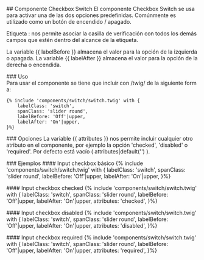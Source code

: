 ## Componente Checkbox Switch
El componente Checkbox Switch se usa para activar una de las dos opciones predefinidas. Comúnmente es utilizado como un botón de encendido / apagado.

Etiqueta <label>:  nos permite asociar la casilla de verificación con todos los demás campos que estén dentro del alcance de la etiqueta. 

La variable {{ labelBefore }} almacena el valor para la opción de la izquierda o apagada.
La variable {{ labelAfter }} almacena el valor para la opción de la derecha o encendida.

### Uso
Para usar el componente se tiene que incluir con /twig/ de la siguiente forma:
```
{% include 'components/switch/switch.twig' with { 
    labelClass: 'switch',
    spanClass: 'slider round',
    labelBefore: 'Off'|upper,
    labelAfter: 'On'|upper,
}%}

```

### Opciones
La variable {{ attributes }} nos permite incluir cualquier otro atributo en el componente, por ejemplo la opción 'checked', 'disabled' o 'required'. Por defecto está vacío ( attributes|default('') ).

### Ejemplos
#### Input checkbox básico
{% include 'components/switch/switch.twig' with { 
    labelClass: 'switch',
    spanClass: 'slider round',
    labelBefore: 'Off'|upper,
    labelAfter: 'On'|upper,
}%}

#### Input checkbox checked
{% include 'components/switch/switch.twig' with { 
    labelClass: 'switch',
    spanClass: 'slider round',
    labelBefore: 'Off'|upper,
    labelAfter: 'On'|upper,
    attributes: 'checked',
}%}

#### Input checkbox disabled
{% include 'components/switch/switch.twig' with { 
    labelClass: 'switch',
    spanClass: 'slider round',
    labelBefore: 'Off'|upper,
    labelAfter: 'On'|upper,
    attributes: 'disabled',
}%}

#### Input checkbox required
{% include 'components/switch/switch.twig' with { 
    labelClass: 'switch',
    spanClass: 'slider round',
    labelBefore: 'Off'|upper,
    labelAfter: 'On'|upper,
    attributes: 'required',
}%}
